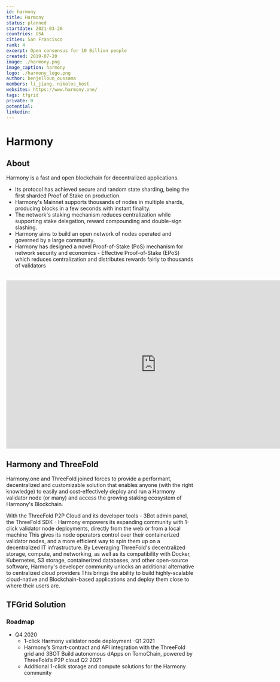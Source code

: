 ```yaml
---
id: harmony
title: Harmony
status: planned
startdate: 2021-03-20
countries: USA
cities: San Francisco
rank: 4
excerpt: Open consensus for 10 Billion people 
created: 2019-07-20
image: ./harmony.png
image_caption: harmony
logo: ./harmony_logo.png
author: benjelloun_oussama
members: li_jiang, nikalos_kost
websites: https://www.harmony.one/
tags: tfgrid
private: 0
potential:
linkedin: 
---
```


# Harmony

## About

Harmony is a fast and open blockchain for decentralized applications.

- Its protocol has achieved secure and random state sharding, being the first sharded Proof of Stake on production.
- Harmony's Mainnet supports thousands of nodes in multiple shards, producing blocks in a few seconds with instant finality.
- The network's staking mechanism reduces centralization while supporting stake delegation, reward compounding and double-sign slashing.
- Harmony aims to build an open network of nodes operated and governed by a large community.
- Harmony has designed a novel Proof-of-Stake (PoS) mechanism for network security and economics - Effective Proof-of-Stake (EPoS) which reduces centralization and distributes rewards fairly to thousands of validators

<BR>

<iframe src="https://player.vimeo.com/video/" width="800" height="450" frameborder="0" allow="autoplay; fullscreen" allowfullscreen></iframe>

<BR>


## Harmony and ThreeFold

Harmony.one and ThreeFold joined forces to provide a performant, decentralized and customizable solution that enables anyone (with the right knowledge) to easily and cost-effectively deploy and run a Harmony validator node (or many) and access the growing staking ecosystem of Harmony's Blockchain.

With the ThreeFold P2P Cloud and its developer tools - 3Bot admin panel, the ThreeFold SDK - Harmony empowers its expanding community with 1-click validator node deployments, directly from the web or from a local machine
This gives its node operators control over their containerized validator nodes, and a more efficient way to spin them up on a decentralized IT infrastructure.
By Leveraging ThreeFold's decentralized storage, compute, and networking, as well as its compatibility with Docker, Kubernetes, S3 storage, containerized databases, and other open-source software, Harmony's developer community unlocks an additional alternative to centralized cloud providers
This brings the ability to build highly-scalable cloud-native and Blockchain-based applications and deploy them close to where their users are.

## TFGrid Solution

### Roadmap

- Q4 2020
  - 1-click Harmony validator node deployment
-Q1 2021 
   - Harmony’s Smart-contract  and API integration with the ThreeFold grid and 3BOT  Build autonomous dApps on TomoChain, powered by ThreeFold’s P2P cloud
Q2 2021
   - Additional 1-click storage and compute solutions for the Harmony community
